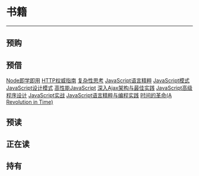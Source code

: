# 书籍
---
## 预购

## 预借
[Node即学即用](TP312/XS)
[HTTP权威指南](TN915.04/GEL)
[复杂性思考](TP311.56/TN)
[JavaScript语言精粹](TP312JA/KLK)
[JavaScript模式](TP312JA/STF)
[JavaScript设计模式](TP312JA/HEM)
[高性能JavaScript](TP312JA/ZKS)
[深入Ajax架构与最佳实践](TP393.092/LLY)
[JavaScript高级程序设计](TP312JA/ZKS)
[JavaScript实战]()
[JavaScript语言精粹与编程实践]()
[时间的革命(A Revolution in Time)](I712.45/DE-文史（一）)

## 预读

## 正在读

## 持有
